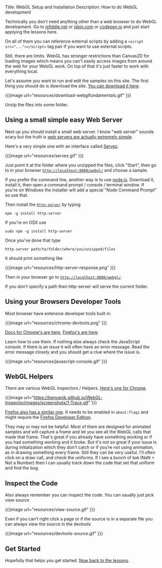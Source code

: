 Title: WebGL Setup and Installation
Description: How to do WebGL development

Technically you don't need anything other than a web browser to do WebGL
development. Go to [jsfiddle.net](https://jsfiddle.net/greggman/8djzyjL3/) or [jsbin.com](http://jsbin.com)
or [codepen.io](http://codepen.io/greggman/pen/YGQjVV) and just start applying the lessons here.

On all of them you can reference external scripts by adding a `<script src="..."></script>`
tag pair if you want to use external scripts.

Still, there are limits. WebGL has stronger restrictions than Canvas2D for loading images
which means you can't easily access images from around the web for your WebGL work.
On top of that it's just faster to work with everything local.

Let's assume you want to run and edit the samples on this site. The first thing you should
do is download the site. [You can download it here](https://github.com/greggman/webgl-fundamentals/).

{{{image url="resources/download-webglfundamentals.gif" }}}

Unzip the files into some folder.

## Using a small simple easy Web Server

Next up you should install a small web server. I know "web server" sounds scary but the truth is [web
servers are actually extremely simple](http://games.greggman.com/game/saving-and-loading-files-in-a-web-page/).

Here's a very simple one with an interface called [Servez](https://greggman.github.io/servez).

{{{image url="resources/servez.gif" }}}

Just point it at the folder where you unzipped the files, click "Start", then go to
in your browser [`http://localhost:8080/webgl/`](http://localhost:8080/webgl/) and choose
a sample.

If you prefer the command line, another way is to use [node.js](https://nodejs.org).
Download it, install it, then open a command prompt / console / terminal window. If you're on Windows the installer
will add a special "Node Command Prompt" so use that.

Then install the [`http-server`](https://github.com/indexzero/http-server) by typing

    npm -g install http-server

If you're on OSX use

    sudo npm -g install http-server

Once you've done that type

    http-server path/to/folder/where/you/unzipped/files

It should print something like

{{{image url="resources/http-server-response.png" }}}

Then in your browser go to [`http://localhost:8080/webgl/`](http://localhost:8080/webgl/).

If you don't specify a path then http-server will serve the current folder.

## Using your Browsers Developer Tools

Most browser have extensive developer tools built in.

{{{image url="resources/chrome-devtools.png" }}}

[Docs for Chrome's are here](https://developers.google.com/web/tools/chrome-devtools/),
[Firefox's are here](https://developer.mozilla.org/en-US/docs/Tools).

Learn how to use them. If nothing else always check the JavaScript console. If there is an issue it will often have
an error message. Read the error message closely and you should get a clue where the issue is.

{{{image url="resources/javascript-console.gif" }}}

## WebGL Helpers

There are various WebGL Inspectors / Helpers. [Here's one for Chrome](https://benvanik.github.io/WebGL-Inspector/).

{{{image url="https://benvanik.github.io/WebGL-Inspector/images/screenshots/1-Trace.gif" }}}

[Firefox also has a similar one](https://hacks.mozilla.org/2014/03/introducing-the-canvas-debugger-in-firefox-developer-tools/).
It needs to be enabled in `about:flags` and might require the [Firefox Developer Edition](https://www.mozilla.org/en-US/firefox/developer/).

They may or may not be helpful. Most of them are designed for animated samples and will capture a frame
and let you see all the WebGL calls that made that frame. That's great if you already have something
working or if you had something working and it broke. But it's not so great if your issue is during
initialization which they don't catch or if you're not using animation, as in drawing something every frame.
Still they can be very useful. I'll often click on a draw call, and check the uniforms. If I see a
bunch of `NaN` (NaN = Not a Number) then I can usually track down the code that set that uniform and
find the bug.

## Inspect the Code

Also always remember you can inspect the code. You can usually just pick view source

{{{image url="resources/view-source.gif" }}}

Even if you can't right click a page or if the source is in a separate file
you can always view the source in the devtools

{{{image url="resources/devtools-source.gif" }}}

## Get Started

Hopefully that helps you get started. [Now back to the lessons](index.html).
